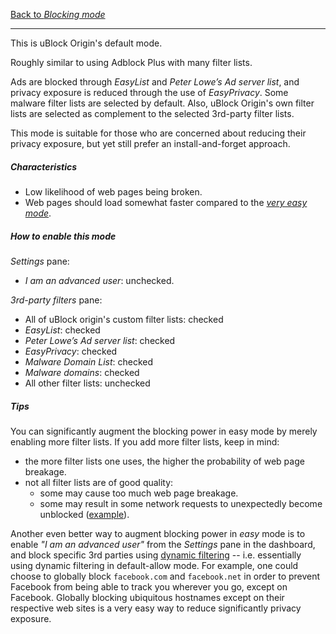 [Back to _Blocking mode_](https://github.com/gorhill/uBlock/wiki/Blocking-mode)

***

This is uBlock Origin's default mode.

Roughly similar to using Adblock Plus with many filter lists.

Ads are blocked through _EasyList_ and _Peter Lowe’s Ad server list_, and privacy exposure is reduced through the use of _EasyPrivacy_. Some malware filter lists are selected by default. Also, uBlock Origin's own filter lists are selected as complement to the selected 3rd-party filter lists.

This mode is suitable for those who are concerned about reducing their privacy exposure, but yet still prefer an install-and-forget approach.

##### Characteristics

- Low likelihood of web pages being broken.
- Web pages should load somewhat faster compared to the [_very easy mode_](https://github.com/gorhill/uBlock/wiki/Blocking-mode:-very-easy-mode).

##### How to enable this mode

_Settings_ pane:
- _I am an advanced user_: unchecked.

_3rd-party filters_ pane:
- All of uBlock origin's custom filter lists: checked
- _EasyList_: checked
- _Peter Lowe’s Ad server list_: checked
- _EasyPrivacy_: checked
- _Malware Domain List‎_: checked
- _Malware domains_: checked
- All other filter lists: unchecked

##### Tips

You can significantly augment the blocking power in easy mode by merely enabling more filter lists. If you add more filter lists, keep in mind:

- the more filter lists one uses, the higher the probability of web page breakage.
- not all filter lists are of good quality:
    - some may cause too much web page breakage.
    - some may result in some network requests to unexpectedly become unblocked ([example](https://github.com/gorhill/uBlock/issues/357)).

Another even better way to augment blocking power in _easy_ mode is to enable _"I am an advanced user"_ from the _Settings_ pane in the dashboard, and block specific 3rd parties using [dynamic filtering](https://github.com/gorhill/uBlock/wiki/Dynamic-filtering) -- i.e. essentially using dynamic filtering in default-allow mode. For example, one could choose to globally block `facebook.com` and `facebook.net` in order to prevent Facebook from being able to track you wherever you go, except on Facebook. Globally blocking ubiquitous hostnames except on their respective web sites is a very easy way to reduce significantly privacy exposure.